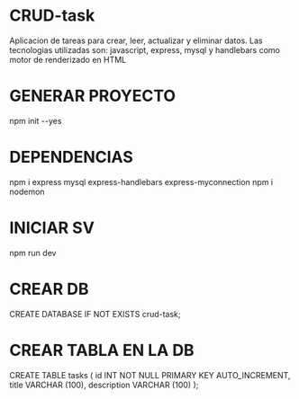 # CRUD-task
Aplicacion de tareas para crear, leer, actualizar y eliminar datos. Las tecnologias utilizadas son: javascript, express, mysql y handlebars como motor de renderizado en HTML

# GENERAR PROYECTO
npm init --yes

# DEPENDENCIAS
npm i express mysql express-handlebars express-myconnection
npm i nodemon

# INICIAR SV
npm run dev

# CREAR DB
CREATE DATABASE IF NOT EXISTS crud-task;

# CREAR TABLA EN LA DB
CREATE TABLE tasks (
	id INT NOT NULL PRIMARY KEY AUTO_INCREMENT,
  title VARCHAR (100),
  description VARCHAR (100)
);
